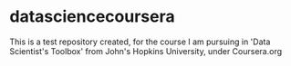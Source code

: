 datasciencecoursera
===================

This is a test repository created, for the course I am pursuing in 'Data Scientist's Toolbox' from John's Hopkins University, under Coursera.org
